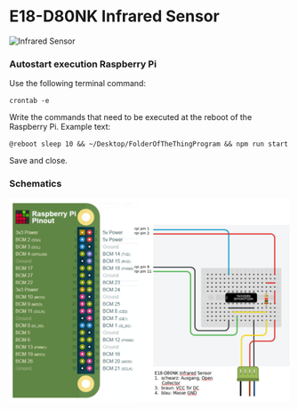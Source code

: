 # E18-D80NK Infrared Sensor

![Infrared Sensor](https://www.microchip.lk/wp-content/uploads/2018/03/ir-barrier-sensor-e18-d80nk.jpg)


### Autostart execution Raspberry Pi

Use the following terminal command:
```
crontab -e
```
Write the commands that need to be executed at the reboot of the Raspberry Pi.
Example text:

```
@reboot sleep 10 && ~/Desktop/FolderOfTheThingProgram && npm run start
```
Save and close.

### Schematics

![wiring](Devices/nodewot-infrared-sensor-dobot/Schematics/Schematics_Infrared_Sensor.png)